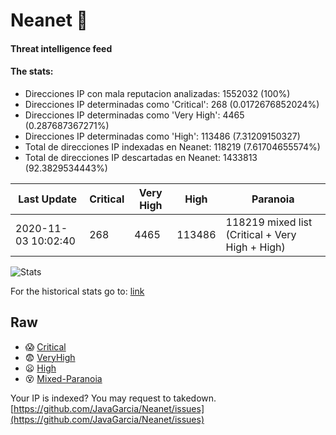# Neanet :hocho:
#### Threat intelligence feed
#### The stats:

- Direcciones IP con mala reputacion analizadas: 1552032 (100%)
- Direcciones IP determinadas como 'Critical':  268 (0.0172676852024%)
- Direcciones IP determinadas como 'Very High':  4465 (0.287687367271%)
- Direcciones IP determinadas como 'High':  113486 (7.31209150327)
- Total de direcciones IP indexadas en Neanet:  118219 (7.61704655574%)
- Total de direcciones IP descartadas en Neanet:  1433813 (92.3829534443%)

| Last Update | Critical | Very High | High | Paranoia |
| --- | --- | --- | --- | --- |
| 2020-11-03 10:02:40 | 268 | 4465 | 113486 | 118219 mixed list (Critical + Very High + High)|

![Stats](https://docs.google.com/spreadsheets/d/e/2PACX-1vSnaNMIXVabIpDJjufMlzH7poXnshF3mgd8Is1g9ytUEzVsP5my4Trn8f-xkoLLQ38xpL3HtmUexLo6/pubchart?oid=501124687&format=image)

For the historical stats go to: [link](/stats.csv)
## Raw
- :scream: [Critical](https://raw.githubusercontent.com/JavaGarcia/Neanet/master/blacklists/neanet_critical.txt)
- :fearful: [VeryHigh](https://raw.githubusercontent.com/JavaGarcia/Neanet/master/blacklists/neanet_veryHigh.txtt)
- :frowning: [High](https://raw.githubusercontent.com/JavaGarcia/Neanet/master/blacklists/neanet_high.txt)
- :dizzy_face: [Mixed-Paranoia](https://raw.githubusercontent.com/JavaGarcia/Neanet/master/blacklists/neanet_all.txt)


Your IP is indexed? You may request to takedown. [https://github.com/JavaGarcia/Neanet/issues](https://github.com/JavaGarcia/Neanet/issues)














































































































































































































































































































































































































































































































































































































































































































































































































































































































































































































































































































































































































































































































































































































































































































































































































































































































































































































































































































































